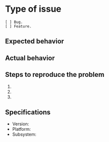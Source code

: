 # Type of issue

```
[ ] Bug.
[ ] Feature.
```

## Expected behavior


## Actual behavior


## Steps to reproduce the problem

  1.
  1.
  1.

## Specifications

  - Version:
  - Platform:
  - Subsystem:
